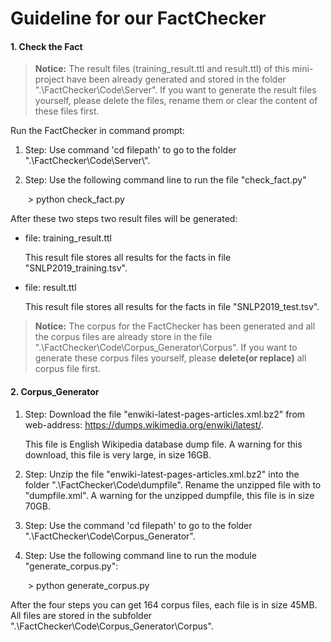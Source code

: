 # Guideline for our FactChecker

#### 1. Check the Fact

> **Notice:**  The result files (training_result.ttl and result.ttl) of this mini-project have been already generated and stored in the folder ".\FactChecker\Code\Server". If you want to generate the result files yourself, please delete the files, rename them or clear the content of these files first.

Run the FactChecker in command prompt:

1. Step: Use command 'cd filepath' to go to the folder ".\FactChecker\Code\Server\\".

2. Step: Use the following command line to run the file "check_fact.py"

   ​	\> python check_fact.py

After these two steps two result files will be generated:

+ file: training_result.ttl

  This result file stores all results for the facts in file "SNLP2019_training.tsv".

+ file: result.ttl

  This result file stores all results for the facts in file "SNLP2019_test.tsv".
  
  

> **Notice:** The corpus for the FactChecker has been generated and all the corpus files are already store in the file ".\FactChecker\Code\\Corpus_Generator\Corpus". If you want to generate these corpus files yourself, please **delete(or replace)** all corpus file first.

#### 2. Corpus_Generator

1. Step: Download the  file "enwiki-latest-pages-articles.xml.bz2"  from web-address: <https://dumps.wikimedia.org/enwiki/latest/>.

   This file is English Wikipedia database dump file. A warning for this download, this file is very large, in size 16GB.

2. Step: Unzip the file "enwiki-latest-pages-articles.xml.bz2" into the folder ".\FactChecker\Code\dumpfile". Rename the unzipped file with to "dumpfile.xml".  A warning for the  unzipped dumpfile, this file is in size 70GB.

3. Step: Use the command 'cd filepath' to go to the folder ".\FactChecker\Code\\Corpus_Generator\". 

4. Step: Use the following command line to run the module "generate_corpus.py": 

   ​	> python generate_corpus.py

 After the four steps you can get 164 corpus files, each file is in size 45MB. All files are stored in the subfolder ".\FactChecker\Code\\Corpus_Generator\Corpus". 
